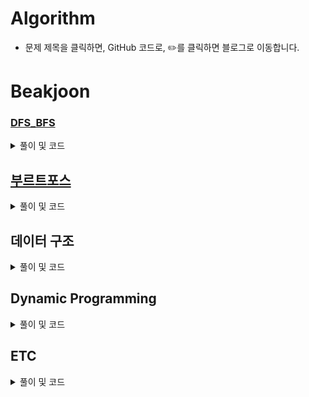 # Algorithm

- 문제 제목을 클릭하면, GitHub 코드로, ✏️를 클릭하면 블로그로 이동합니다.

# Beakjoon
### [DFS_BFS](https://zest1923.tistory.com/72)

<details>
<summary>풀이 및 코드</summary>

- [x] [1260 - DFS와 BFS](https://github.com/JIWON1923/Algorithm/blob/main/Baekjoon/DFS_BFS/dfsAndBfs.swift)[✏️](https://zest1923.tistory.com/73)
- [x] [2667 - 단지 번호 붙이기](https://github.com/JIWON1923/Algorithm/blob/main/Baekjoon/DFS_BFS/2667_apartmentComplexNumbering.swift)[✏️](https://zest1923.tistory.com/77)
- [x] [2606 - 바이러스](https://github.com/JIWON1923/Algorithm/blob/main/Baekjoon/DFS_BFS/2606_virus.swift)[✏️](https://zest1923.tistory.com/76)
- [x] [11724 - 연결 요소의 개수](https://github.com/JIWON1923/Algorithm/blob/main/Baekjoon/DFS_BFS/11724_connectedComponent.swift)[✏️](https://zest1923.tistory.com/87)
- [x] [1012 - 유기농 배추](https://github.com/JIWON1923/Algorithm/blob/main/Baekjoon/DFS_BFS/1012_organicCabbage.swift)[✏️](https://zest1923.tistory.com/83)

</details>


## [부르트포스](https://zest1923.tistory.com/70)

<details> 
<summary>풀이 및 코드</summary> 

- [x] [2309 - 일곱난쟁이](https://github.com/JIWON1923/Algorithm/tree/main/Baekjoon/bruteForce)[✏️](https://zest1923.tistory.com/71)

</details>


## 데이터 구조

<details> 
<summary>풀이 및 코드</summary> 

- [x] [17219 - 비밀번호 찾기](https://github.com/JIWON1923/Algorithm/blob/main/Baekjoon/dataStructure/17219_findPassword.swift)[✏️](https://zest1923.tistory.com/84)
- [x] [1762 - 듣보잡](https://github.com/JIWON1923/Algorithm/blob/main/Baekjoon/dataStructure/1764_neverHeard.swift)[✏️](https://zest1923.tistory.com/85)
- [x] [9375 - 패션왕 신혜빈](https://github.com/JIWON1923/Algorithm/blob/main/Baekjoon/dataStructure/9375_fasionKing.swift)[✏️](https://zest1923.tistory.com/86)

</details>


## Dynamic Programming

<details> 
<summary>풀이 및 코드</summary> 

- [x] [2579 - 계단 오르기](https://github.com/JIWON1923/Algorithm/blob/main/Baekjoon/DynamicProgramming/17219_findPassword.swift)[✏️](https://zest1923.tistory.com/88)


</details>

## ETC

<details> 
<summary>풀이 및 코드</summary> 

- [x] [5525 - IOIOI ](https://github.com/JIWON1923/Algorithm/blob/main/Baekjoon/etc/5525_IOIOI.swift)[✏️](https://zest1923.tistory.com/89)


</details>

